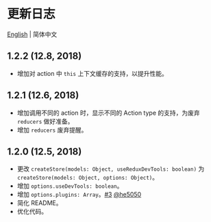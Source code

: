# 更新日志

[English](./CHANGELOG.md) | 简体中文

## 1.2.2 (12.8, 2018)

* 增加对 action 中 `this` 上下文缓存的支持，以提升性能。

## 1.2.1 (12.6, 2018)

* 增加调用不同的 action 时，显示不同的 Action type 的支持，为废弃 `reducers` 做好准备。
* 增加 `reducers` 废弃提醒。

## 1.2.0 (12.5, 2018)

* 更改 `createStore(models: Object, useReduxDevTools: boolean)` 为 `createStore(models: Object, options: Object)`。
* 增加 `options.useDevTools: boolean`。
* 增加 `options.plugins: Array`。[#3](https://github.com/nanxiaobei/retalk/issues/3) [@he5050](https://github.com/he5050)
* 简化 README。
* 优化代码。
